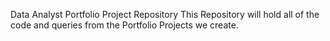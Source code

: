 Data Analyst Portfolio Project Repository
This Repository will hold all of the code and queries from the Portfolio Projects we create.
